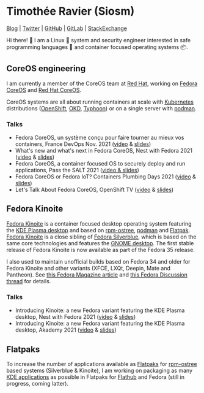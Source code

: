 # Timothée Ravier (Siosm)

[Blog] | [Twitter] | [GitHub] | [GitLab] | [StackExchange]

Hi there! 👋 I am a Linux 🐧 system and security engineer interested in safe
programming languages 🦀 and container focused operating systems 📦.

## CoreOS engineering

I am currently a member of the CoreOS team at [Red Hat], working on [Fedora
CoreOS] and [Red Hat CoreOS].

CoreOS systems are all about running containers at scale with [Kubernetes]
distributions ([OpenShift], [OKD], [Typhoon]) or on a single server with
[podman].

### Talks

- Fedora CoreOS, un système conçu pour faire tourner au mieux vos containers,
  France DevOps Nov. 2021 ([video][FDO2021v] & [slides][FDO2021s])
- What's new and what's next in Fedora CoreOS, Nest with Fedora 2021
  ([video][NwFCOS2021v] & [slides][NwFCOS2021s])
- Fedora CoreOS, a container focused OS to securely deploy and run
  applications, Pass the SALT 2021 ([video & slides][PtS2021])
- Fedora CoreOS or Fedora IoT? Containers Plumbing Days 2021 ([video][CPD2021v]
  & [slides][CPD2021s])
- Let's Talk About Fedora CoreOS, OpenShift TV ([video][OSTVv] &
  [slides][OSTVs])

## Fedora Kinoite

[Fedora Kinoite] is a container focused desktop operating system featuring the
[KDE Plasma desktop] and based on [rpm-ostree], [podman] and [Flatpak]. [Fedora
Kinoite] is a close sibling of [Fedora Silverblue], which is based on the same
core technologies and features the [GNOME desktop]. The first stable release of
Fedora Kinoite is now available as part of the Fedora 35 release.

I also used to maintain unofficial builds based on Fedora 34 and older for
Fedora Kinoite and other variants (XFCE, LXQt, Deepin, Mate and Pantheon). See
[this Fedora Magazine article][KinoiteArticle] and [this Fedora Discussion
thread][KinoiteThread] for details.

### Talks

- Introducing Kinoite: a new Fedora variant featuring the KDE Plasma desktop,
  Nest with Fedora 2021 ([video][NwFK2021v] & [slides][NwFK2021s])
- Introducing Kinoite: a new Fedora variant featuring the KDE Plasma desktop,
  Akademy 2021 ([video][Akademy2021v] & [slides][Akademy2021s])

## Flatpaks

To increase the number of applications available as [Flatpaks][Flatpak] for
[rpm-ostree] based systems (Silverblue & Kinoite), I am working on packaging as
many [KDE applications] as possible in Flatpaks for [Flathub] and Fedora (still
in progress, coming latter).

[Blog]: https://tim.siosm.fr
[Twitter]: https://twitter.com/Siosm
[GitHub]: https://github.com/travier
[GitLab]: https://gitlab.com/Siosm
[StackExchange]: https://stackexchange.com/users/2619545/siosm
[Red Hat]: https://www.redhat.com
[Fedora CoreOS]: https://getfedora.org/en/coreos
[Red Hat CoreOS]: https://docs.openshift.com/container-platform/4.9/architecture/architecture-rhcos.html
[Kubernetes]: https://kubernetes.io
[OpenShift]: https://www.openshift.com
[OKD]: https://www.okd.io
[Typhoon]: https://typhoon.psdn.io
[podman]: https://podman.io
[Fedora Kinoite]: https://kinoite.fedoraproject.org/
[KDE Plasma desktop]: https://kde.org
[rpm-ostree]: https://coreos.github.io/rpm-ostree/
[Flatpak]: https://flatpak.org
[Fedora Silverblue]: https://silverblue.fedoraproject.org
[GNOME desktop]: https://www.gnome.org
[KinoiteArticle]: https://fedoramagazine.org/discover-fedora-kinoite/
[KinoiteThread]: https://discussion.fedoraproject.org/t/kinoite-a-kde-and-now-xfce-version-of-fedora-silverblue/147
[KDE Applications]: https://kde.org/applications
[Flathub]: https://flathub.org/home
[PtS2021]: https://passthesalt.ubicast.tv/permalink/v1261ac040dde0dnl9vh/
[CPD2021v]: https://www.youtube.com/watch?v=janS7oRMudg
[CPD2021s]: https://siosm.fedorapeople.org/FCOS_and_IoT_Container_Plumbing_Days.pdf
[OSTVv]: https://www.youtube.com/watch?v=yT5BP_hnqRE
[OSTVs]: https://siosm.fedorapeople.org/FCOS_intro_slides_and_Matrix_demo.pdf
[Akademy2021v]: https://www.youtube.com/watch?v=tm4_ftbvGMg
[Akademy2021s]: https://siosm.fedorapeople.org/Introducing_Fedora_Kinoite_-_Akademy_2021.pdf
[NwFCOS2021v]: https://www.youtube.com/watch?v=MAHCZItlXBM
[NwFCOS2021s]: https://siosm.fedorapeople.org/What_s_new_and_what_s_next_in_Fedora_CoreOS_-_Nest_with_Fedora_2021.pdf
[NwFK2021v]: https://www.youtube.com/watch?v=Xp0vRFEoXsU
[NwFK2021s]: https://siosm.fedorapeople.org/Introducing_Fedora_Kinoite_-_Akademy_2021.pdf
[FDO2021v]: https://www.francedevops.fr/webinars/fedora-coreos-un-systeme-concu-pour-faire-tourner-au-mieux-vos-containers
[FDO2021s]: https://siosm.fedorapeople.org/Introduction%20%c3%a0%20Fedora%20CoreOS%20-%20DevOps%20France%20-%20Nov%202021.pdf
